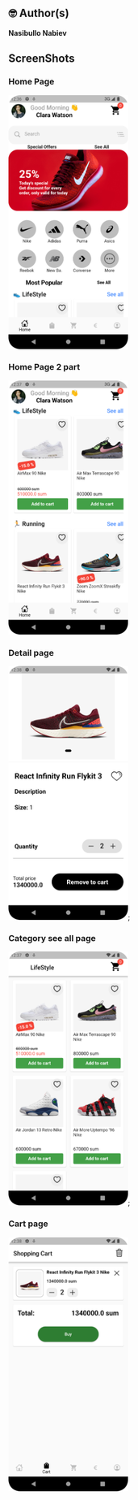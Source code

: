 ## 🤓 Author(s)
**Nasibullo Nabiev**


## ScreenShots
### Home Page
<img src="screens/home_page.png" height="500em" />

### Home Page 2 part
<img src="screens/home_page_2.png" height="500em" />

### Detail page
<img src="screens/detail_page.png" height="500em"/>;

### Category see all page
<img src="screens/category_see_all.png" height="500em" />;

### Cart page
<img src="screens/cart_page.png" height="500em" />&nbsp;&nbsp;&nbsp;&nbsp;

